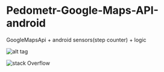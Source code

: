 # Pedometr-Google-Maps-API-android
GoogleMapsApi + android sensors(step counter) + logic 


![alt tag](https://github.com/fus05375/Pedometr-Google-Maps-API-android/tree/master/PedometrGoogleMaps/1.jpg)

![stack Overflow](https://github.com/fus05375/Pedometr-Google-Maps-API-android/tree/master/PedometrGoogleMaps/1.jpg)




